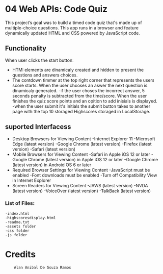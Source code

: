 # 04 Web APIs: Code Quiz

This project’s goal was to build a timed code quiz that's made up of multiple-choice questions. This app runs in a browser and feature dynamically updated HTML and CSS powered by JavaScript code. 

## Functionality

When user clicks the start button:
- HTMl elements are dinamicaly created and hidden to present the questions and answers choices.
- The contdown timmer at the top right corner that represents the users score starts.
When the user chooses an aswer the next question is dinamicaly generated.
-if the user choses the incorrect answer, 5 seconds penalty is subtracted from the time/score.
When the user finishes the quiz score points and an opition to add inisials is displayed.
-when the user submit it's initials the submit button takes to another page with the top 10 storaged Highscores storaged in LocalStorage.

## suported Interfacess

* Desktop Browsers for Viewing Content
    -Internet Explorer 11
    -Microsoft Edge (latest version)
    -Google Chrome (latest version)
    -Firefox (latest version)
    -Safari (latest version)
* Mobile Browsers for Viewing Content
    -Safari in Apple iOS 12 or later
    -Google Chrome (latest version) in Apple iOS 12 or later
    -Google Chrome (latest version) in Android OS 6 or later
* Required Browser Settings for Viewing Content
    -JavaScript must be enabled
    -Font downloads must be enabled
    -Turn off Compatibility View in Internet Explorer
* Screen Readers for Viewing Content
    -JAWS (latest version)
    -NVDA (latest version)
    -VoiceOver (latest version)
    -TalkBack (latest version)

### List of Files:
    -index.html
    -highscoresdisplay.html
    -readme.txt
    -assets folder
    -css folder
    -js folder

# Credits
	    Alan Anibal De Souza Ramos
